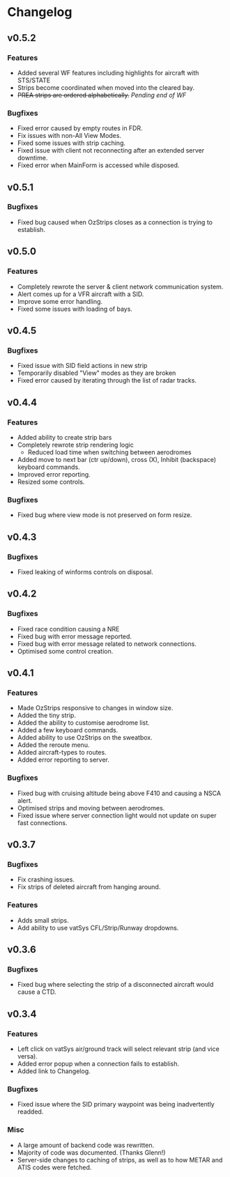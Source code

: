 # Changelog
## v0.5.2
### Features
- Added several WF features including highlights for aircraft with STS/STATE
- Strips become coordinated when moved into the cleared bay.
- ~~PREA strips are ordered alphabetically.~~ *Pending end of WF*

### Bugfixes
- Fixed error caused by empty routes in FDR.
- Fix issues with non-All View Modes.
- Fixed some issues with strip caching.
- Fixed issue with client not reconnecting after an extended server downtime.
- Fixed error when MainForm is accessed while disposed.

## v0.5.1
### Bugfixes
- Fixed bug caused when OzStrips closes as a connection is trying to establish.

## v0.5.0
### Features
- Completely rewrote the server & client network communication system.
- Alert comes up for a VFR aircraft with a SID.
- Improve some error handling.
- Fixed some issues with loading of bays.

## v0.4.5
### Bugfixes
- Fixed issue with SID field actions in new strip
- Temporarily disabled "View" modes as they are broken
- Fixed error caused by iterating through the list of radar tracks.

## v0.4.4
### Features
- Added ability to create strip bars
- Completely rewrote strip rendering logic
    - Reduced load time when switching between aerodromes
- Added move to next bar (ctr up/down), cross (X), Inhibit (backspace) keyboard commands.
- Improved error reporting.
- Resized some controls.
### Bugfixes
- Fixed bug where view mode is not preserved on form resize.

## v0.4.3
### Bugfixes
- Fixed leaking of winforms controls on disposal.

## v0.4.2
### Bugfixes
- Fixed race condition causing a NRE
- Fixed bug with error message reported.
- Fixed bug with error message related to network connections.
- Optimised some control creation.

## v0.4.1
### Features
- Made OzStrips responsive to changes in window size.
- Added the tiny strip.
- Added the ability to customise aerodrome list.
- Added a few keyboard commands.
- Added ability to use OzStrips on the sweatbox.
- Added the reroute menu.
- Added aircraft-types to routes.
- Added error reporting to server.

### Bugfixes
- Fixed bug with cruising altitude being above F410 and causing a NSCA alert.
- Optimised strips and moving between aerodromes.
- Fixed issue where server connection light would not update on super fast connections.

## v0.3.7
### Bugfixes
- Fix crashing issues.
- Fix strips of deleted aircraft from hanging around.

### Features
- Adds small strips.
- Add ability to use vatSys CFL/Strip/Runway dropdowns.

## v0.3.6
### Bugfixes
- Fixed bug where selecting the strip of a disconnected aircraft would cause a CTD.

## v0.3.4
### Features
- Left click on vatSys air/ground track will select relevant strip (and vice versa).
- Added error popup when a connection fails to establish.
- Added link to Changelog.
### Bugfixes
- Fixed issue where the SID primary waypoint was being inadvertently readded.
### Misc
- A large amount of backend code was rewritten.
- Majority of code was documented. (Thanks Glenn!)
- Server-side changes to caching of strips, as well as to how METAR and ATIS codes were fetched.
